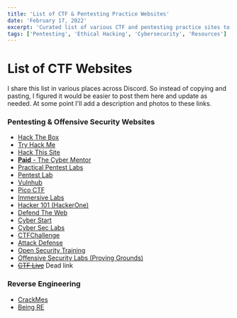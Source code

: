 ```yaml
---
title: 'List of CTF & Pentesting Practice Websites'
date: 'February 17, 2022'
excerpt: 'Curated list of various CTF and pentesting practice sites to practice your skills and learn new techniques.'
tags: ['Pentesting', 'Ethical Hacking', 'Cybersecurity', 'Resources']
---
```


# List of CTF Websites

I share this list in various places across Discord. So instead of copying and pasting, I figured it would be easier to post them here and update as needed. At some point I'll add a description and photos to these links.

### Pentesting & Offensive Security Websites

- [Hack The Box](https://www.hackthebox.eu/)
- [Try Hack Me](https://tryhackme.com/)
- [Hack This Site](https://www.hackthissite.org/)
- [**Paid** - The Cyber Mentor ](https://academy.tcm-sec.com/)
- [Practical Pentest Labs](https://practicalpentestlabs.com/)
- [Pentest Lab](https://www.pentesterlab.com/)
- [Vulnhub](https://www.vulnhub.com/)
- [Pico CTF](https://picoctf.org/)
- [Immersive Labs](https://immersivelabs.com/)
- [Hacker 101 (HackerOne)](https://ctf.hacker101.com/)
- [Defend The Web](https://defendtheweb.net/)
- [Cyber Start](https://joincyberstart.com/)
- [Cyber Sec Labs](https://www.cyberseclabs.co.uk/)
- [CTFChallenge](https://ctfchallenge.com/)
- [Attack Defense](https://attackdefense.com/)
- [Open Security Training](https://opensecuritytraining.info/)
- [Offensive Security Labs (Proving Grounds)](https://www.offensive-security.com/labs/)
- ~~[CTF Live](https://www.ctf.live/)~~ Dead link

### Reverse Engineering

- [CrackMes](https://crackmes.one/)
- [Being RE](https://begin.re/)

